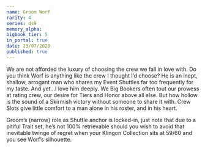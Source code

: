 ```yaml
---
name: Groom Worf
rarity: 4
series: ds9
memory_alpha:
bigbook_tier: 5
in_portal: true
date: 23/07/2020
published: true
---
```


We are not afforded the luxury of choosing the crew we fall in love with. Do you think Worf is anything like the crew I thought I’d choose? He is an inept, shallow, arrogant man who shares my Event Shuttles far too frequently for my taste. And yet...I love him deeply. We Big Bookers often tout our prowess at rating crew, our desire for Tiers and Honor above all else. But how hollow is the sound of a Skirmish victory without someone to share it with. Crew Slots give little comfort to a man alone in his roster, and in his heart.

Groom’s (narrow) role as Shuttle anchor is locked-in, just note that due to a pitiful Trait set, he’s not 100% retrievable should you wish to avoid that inevitable twinge of regret when your Klingon Collection sits at 59/60 and you see Worf’s silhouette.
